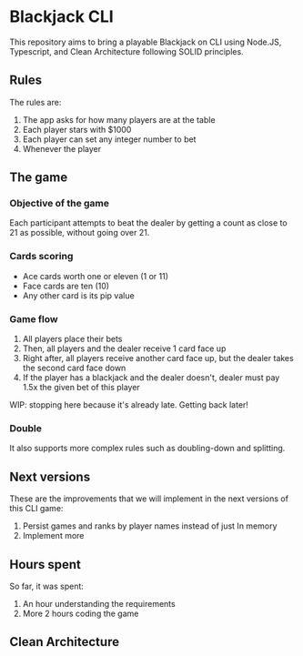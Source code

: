 # Blackjack CLI

This repository aims to bring a playable Blackjack on CLI using Node.JS, Typescript, and Clean Architecture following SOLID principles.

## Rules

The rules are:

1. The app asks for how many players are at the table
2. Each player stars with $1000
3. Each player can set any integer number to bet
4. Whenever the player

## The game

### Objective of the game

Each participant attempts to beat the dealer by getting a count as close to 21 as possible, without going over 21.

### Cards scoring

- Ace cards worth one or eleven (1 or 11)
- Face cards are ten (10)
- Any other card is its pip value

### Game flow

1. All players place their bets
2. Then, all players and the dealer receive 1 card face up
3. Right after, all players receive another card face up, but the dealer takes the second card face down
4. If the player has a blackjack and the dealer doesn't, dealer must pay 1.5x the given bet of this player

WIP: stopping here because it's already late. Getting back later!

### Double

It also supports more complex rules such as doubling-down and splitting.

## Next versions

These are the improvements that we will implement in the next versions of this CLI game:

1. Persist games and ranks by player names instead of just In memory
2. Implement more

## Hours spent

So far, it was spent:

1. An hour understanding the requirements
2. More 2 hours coding the game

## Clean Architecture
